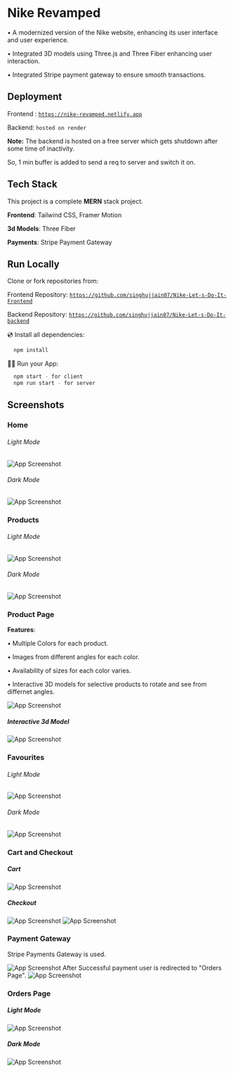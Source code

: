 
# Nike Revamped 

 • A modernized version of the Nike website, enhancing its user interface and user experience.
 
 • Integrated 3D models using Three.js and Three Fiber enhancing user interaction.
 
 • Integrated Stripe payment gateway to ensure smooth transactions.

## Deployment
 Frontend : [`https://nike-revamped.netlify.app`](https://nike-revamped.netlify.app/)
 
 Backend: `hosted on render`

**Note:** The backend is hosted on a free server which gets shutdown after some time of inactivity.

So, 1 min buffer is added to send a req to server and switch it on.

## Tech Stack
This project is a complete **MERN** stack project.

**Frontend**: Tailwind CSS, Framer Motion

**3d Models**: Three Fiber

**Payments**: Stripe Payment Gateway


## Run Locally

Clone or fork repositories from:

 Frontend Repository: [`https://github.com/singhujjain07/Nike-Let-s-Do-It-Frontend`](https://github.com/singhujjain07/Nike-Let-s-Do-It-Frontend)
 
 Backend Repository: [`https://github.com/singhujjain07/Nike-Let-s-Do-It-backend`](https://github.com/singhujjain07/Nike-Let-s-Do-It-backend) 

💿 Install all dependencies:

```bash
  npm install
```
🚴‍♂️ Run your App:

```bash
  npm start - for client
  npm run start - for server
```
## Screenshots

### Home
###### Light Mode
![App Screenshot](https://github.com/singhujjain07/Nike-Let-s-Do-It-Frontend/blob/main/screenshots/1.jpg?raw=true)
###### Dark Mode
![App Screenshot](https://github.com/singhujjain07/Nike-Let-s-Do-It-Frontend/blob/main/screenshots/2.jpg?raw=true)


### Products
###### Light Mode
![App Screenshot](https://github.com/singhujjain07/Nike-Let-s-Do-It-Frontend/blob/main/screenshots/3.jpg?raw=true)
###### Dark Mode
![App Screenshot](https://github.com/singhujjain07/Nike-Let-s-Do-It-Frontend/blob/main/screenshots/4.jpg?raw=true)

### Product Page
**Features**: 

 • Multiple Colors for each product.
 
 • Images from different angles for each color.
 
 • Availability of sizes for each color varies.
 
 • Interactive 3D models for selective products to rotate and see from differnet angles.

![App Screenshot](https://github.com/singhujjain07/Nike-Let-s-Do-It-Frontend/blob/main/screenshots/9.jpg?raw=true)
##### Interactive 3d Model
![App Screenshot](https://github.com/singhujjain07/Nike-Let-s-Do-It-Frontend/blob/main/screenshots/10.jpg?raw=true)


### Favourites

###### Light Mode
![App Screenshot](https://github.com/singhujjain07/Nike-Let-s-Do-It-Frontend/blob/main/screenshots/5.jpg?raw=true)
###### Dark Mode
![App Screenshot](https://github.com/singhujjain07/Nike-Let-s-Do-It-Frontend/blob/main/screenshots/6.jpg?raw=true)

### Cart and Checkout
##### Cart
![App Screenshot](https://github.com/singhujjain07/Nike-Let-s-Do-It-Frontend/blob/main/screenshots/12.jpg?raw=true)

##### Checkout
![App Screenshot](https://github.com/singhujjain07/Nike-Let-s-Do-It-Frontend/blob/main/screenshots/13.jpg?raw=true)
![App Screenshot](https://github.com/singhujjain07/Nike-Let-s-Do-It-Frontend/blob/main/screenshots/14.jpg?raw=true)


### Payment Gateway 

 Stripe Payments Gateway is used. 

![App Screenshot](https://github.com/singhujjain07/Nike-Let-s-Do-It-Frontend/blob/main/screenshots/15.jpg?raw=true)
After Successful payment user is redirected to "Orders Page".
![App Screenshot](https://github.com/singhujjain07/Nike-Let-s-Do-It-Frontend/blob/main/screenshots/17.jpg?raw=true)

### Orders Page
##### Light Mode
![App Screenshot](https://github.com/singhujjain07/Nike-Let-s-Do-It-Frontend/blob/main/screenshots/7.jpg?raw=true)

##### Dark Mode
![App Screenshot](https://github.com/singhujjain07/Nike-Let-s-Do-It-Frontend/blob/main/screenshots/8.jpg?raw=true)

